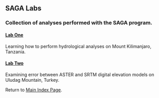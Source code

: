 ## SAGA Labs
### Collection of analyses performed with the SAGA program.


#### [Lab One](kilimanjaro/aa_saga_lab.md)
Learning how to perform hydrological analyses on Mount Kilimanjaro, Tanzania.


#### [Lab Two](uludag/aa_uludag_lab.md)
Examining error between ASTER and SRTM digital elevation models on Uludag Mountain, Turkey.

Return to [Main Index Page](../index.md).
